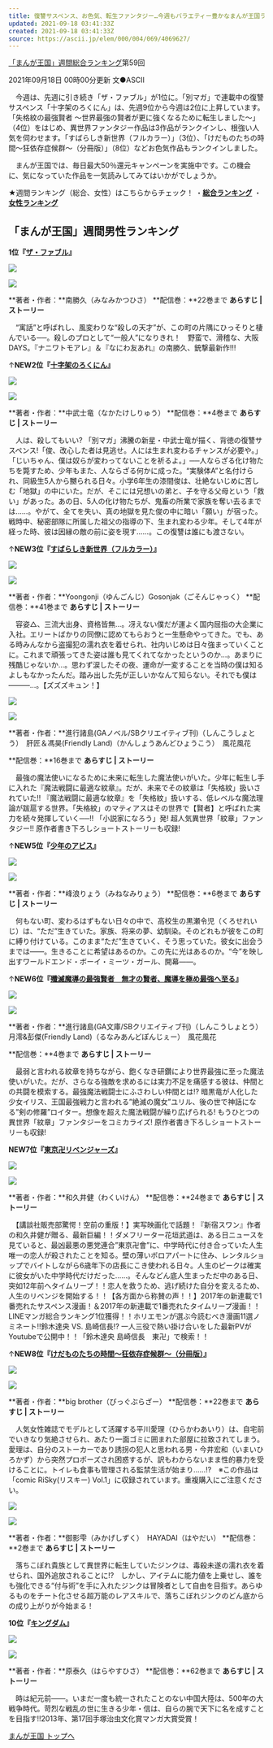 ```yaml
---
title: 復讐サスペンス、お色気、転生ファンタジー…今週もバラエティー豊かなまんが王国ランキング（男性）（9月10日〜9月16日）
updated: 2021-09-18 03:41:33Z
created: 2021-09-18 03:41:33Z
source: https://ascii.jp/elem/000/004/069/4069627/
---
```


[「まんが王国」週間総合ランキング](https://ascii.jp/serialarticles/3000696/)第59回

2021年09月18日 00時00分更新
文●ASCII

　今週は、先週に引き続き「ザ・ファブル」が1位に。「別マガ」で連載中の復讐サスペンス「十字架のろくにん」は、先週9位から今週は2位に上昇しています。「失格紋の最強賢者 ～世界最強の賢者が更に強くなるために転生しました～」（4位）をはじめ、異世界ファンタジー作品は3作品がランクインし、根強い人気を伺わせます。「すばらしき新世界（フルカラー）」（3位）、「けだものたちの時間～狂依存症候群～（分冊版）」（8位）などお色気作品もランクインしました。

　まんが王国では、毎日最大50％還元キャンペーンを実施中です。この機会に、気になっていた作品を一気読みしてみてはいかがでしょうか。

★週間ランキング（総合、女性）はこちらからチェック！
・**[総合ランキング](https://comic.k-manga.jp/rank/total/weekly/m)**
・**[女性ランキング](https://comic.k-manga.jp/rank/total/weekly/f)**

## 「まんが王国」週間男性ランキング

**1位『[ザ・ファブル](https://comic.k-manga.jp/title/102347/pv)』**

[![](https://ascii.jp/img/2021/07/16/3230432/l/897a2b948673d944.jpg)](https://comic.k-manga.jp/title/102347/pv)

[![](https://ascii.jp/img/2021/07/09/3227151/l/73f3fc6c8797e2f9.jpg)](https://comic.k-manga.jp/viewer-launcher/3/1/102347/pv/1/0/1/154437/20210907172714)

**著者・作者：**南勝久（みなみかつひさ）
**配信巻：**22巻まで
**あらすじ | ストーリー**

　“寓話”と呼ばれし、風変わりな“殺しの天才”が、この町の片隅にひっそりと棲んでいる──。殺しのプロとして“一般人”になりきれ！　野蛮で、滑稽な、大阪DAYS。『ナニワトモアレ』＆『なにわ友あれ』の南勝久、銃撃最新作!!!

↑**NEW2位『[十字架のろくにん](https://comic.k-manga.jp/title/129460/pv)』**

[![](https://ascii.jp/img/2021/09/10/3253915/l/879c485a431ad2d6.jpg)](https://comic.k-manga.jp/title/129460/pv)

[![](https://ascii.jp/img/2021/07/09/3227151/l/73f3fc6c8797e2f9.jpg)](https://comic.k-manga.jp/viewer-launcher/3/1/129460/pv/1/0/1/157779/20210907172714)

**著者・作者：**中武士竜（なかたけしりゅう）
**配信巻：**4巻まで
**あらすじ | ストーリー**

　人は、殺してもいい? 「別マガ」沸騰の新星・中武士竜が描く、背徳の復讐サスペンス!「俊、改心した者は見逃せ。人には生まれ変わるチャンスが必要や。」「じいちゃん、僕は奴らが変わってないことを祈るよ。」──人ならざる化け物たちを斃すため、少年もまた、人ならざる何かに成った。“実験体A”と名付けられ、同級生5人から嬲られる日々。小学6年生の漆間俊は、壮絶ないじめに苦しむ「地獄」の中にいた。だが、そこには兄想いの弟と、子を守る父母という「救い」があった。あの日、5人の化け物たちが、鬼畜の所業で家族を奪い去るまでは……。やがて、全てを失い、真の地獄を見た俊の中に暗い「願い」が宿った。戦時中、秘密部隊に所属した祖父の指導の下、生まれ変わる少年。そして4年が経った時、彼は因縁の敵の前に姿を現す……。この復讐は誰にも渡さない。

↑**NEW3位『[すばらしき新世界（フルカラー）](https://comic.k-manga.jp/title/133371/pv)』**

[![](https://ascii.jp/img/2021/09/17/3257168/l/7177055a19b1f357.jpg)](https://comic.k-manga.jp/title/133371/pv)

[![](https://ascii.jp/img/2021/07/09/3227151/l/73f3fc6c8797e2f9.jpg)](https://comic.k-manga.jp/viewer-launcher/3/1/133371/pv/1/0/1/157475/20210903143118)

**著者・作者：**Yoongonji（ゆんごんじ）Gosonjak（ごそんじゃっく）
**配信巻：**41巻まで
**あらすじ | ストーリー**

　容姿△、三流大出身、資格皆無…。冴えない僕だが運よく国内屈指の大企業に入社。エリートばかりの同僚に認めてもらおうと一生懸命やってきた。でも、ある時みんなから盗撮犯の濡れ衣を着せられ、社内いじめは日々強まっていくことに。これまで頑張ってきた姿は誰も見てくれてなかったというのか…。あまりに残酷じゃないか…。思わず涙したその夜、運命が一変することを当時の僕は知るよしもなかったんだ。踏み出した先が正しいかなんて知らない。それでも僕は―――…。【ズズズキュン！】

[![](https://ascii.jp/img/2021/09/17/3257169/l/61804b96e3c43726.jpg)](https://comic.k-manga.jp/title/119718/pv)

[![](https://ascii.jp/img/2021/07/09/3227151/l/73f3fc6c8797e2f9.jpg)](https://comic.k-manga.jp/viewer-launcher/3/1/119718/pv/1/0/1/157663/20210907125412)

**著者・作者：**進行諸島(GAノベル/SBクリエイティブ刊)（しんこうしょとう）　肝匠＆馮昊(Friendly Land)（かんしょうあんどひょうこう）　風花風花

**配信巻：**16巻まで
**あらすじ | ストーリー**

　最強の魔法使いになるために未来に転生した魔法使いがいた。少年に転生し手に入れた『魔法戦闘に最適な紋章』。だが、未来でその紋章は「失格紋」扱いされていた!! 『魔法戦闘に最適な紋章』を「失格紋」扱いする、低レベルな魔法理論が跋扈する世界。「失格紋」のマティアスはその世界で【賢者】と呼ばれた実力を続々発揮していく──!! 「小説家になろう」発! 超人気異世界「紋章」ファンタジー!! 原作者書き下ろしショートストーリーも収録!

↑**NEW5位『[少年のアビス](https://comic.k-manga.jp/title/128536/pv)』**

[![](https://ascii.jp/img/2021/09/17/3257170/l/751047d8a6d46de3.jpg)](https://comic.k-manga.jp/title/128536/pv)

[![](https://ascii.jp/img/2021/07/09/3227151/l/73f3fc6c8797e2f9.jpg)](https://comic.k-manga.jp/viewer-launcher/3/1/128536/pv/1/0/1/158314/20210916192048)

**著者・作者：**峰浪りょう（みねなみりょう）
**配信巻：**6巻まで
**あらすじ | ストーリー**

　何もない町、変わるはずもない日々の中で、高校生の黒瀬令児（くろせれいじ）は、“ただ”生きていた。家族、将来の夢、幼馴染。そのどれもが彼をこの町に縛り付けている。このまま“ただ”生きていく、そう思っていた。彼女に出会うまでは――。生きることに希望はあるのか。この先に光はあるのか。“今”を映し出すワールドエンド・ボーイ・ミーツ・ガール、開幕――。

↑**NEW6位『[殲滅魔導の最強賢者　無才の賢者、魔導を極め最強へ至る](https://comic.k-manga.jp/title/141803/pv)』**

[![](https://ascii.jp/img/2021/09/17/3257171/l/bd22c4bce74a7b46.jpg)](https://comic.k-manga.jp/title/141803/pv)

[![](https://ascii.jp/img/2021/07/09/3227151/l/73f3fc6c8797e2f9.jpg)](https://comic.k-manga.jp/viewer-launcher/3/1/141803/pv/1/0/1/157760/20210907142352)

**著者・作者：**進行諸島(GA文庫/SBクリエイティブ刊)（しんこうしょとう）　月澪&彭傑(Friendly Land)（るなみあんどぽんじぇー）　風花風花

**配信巻：**4巻まで
**あらすじ | ストーリー**

　最弱と言われる紋章を持ちながら、飽くなき研鑽により世界最強に至った魔法使いがいた。だが、さらなる強敵を求めるには実力不足を痛感する彼は、仲間との共闘を模索する。最強魔法戦闘士にふさわしい仲間とは!? 暗黒竜が人化した少女イリス、王国最強戦力と言われる”絶滅の魔女”ユリル、後の世で神話になる”剣の修羅”ロイター。想像を超えた魔法戦闘が繰り広げられる! もうひとつの異世界「紋章」ファンタジーをコミカライズ! 原作者書き下ろしショートストーリーも収録!

**NEW7位『[東京卍リベンジャーズ](https://comic.k-manga.jp/title/106840/pv)』**

[![](https://ascii.jp/img/2021/09/17/3257186/l/ea8204f8c174f267.jpg)](https://comic.k-manga.jp/title/106840/pv)

[![](https://ascii.jp/img/2021/07/09/3227151/l/73f3fc6c8797e2f9.jpg)](https://comic.k-manga.jp/viewer-launcher/3/1/106840/pv/1/0/1/160406/20210916181636)

**著者・作者：**和久井健（わくいけん）
**配信巻：**24巻まで
**あらすじ | ストーリー**

　【講談社販売部驚愕！空前の重版！】実写映画化で話題！『新宿スワン』作者の和久井健が贈る、最新巨編！！ダメフリーター花垣武道は、ある日ニュースを見ていると、最凶最悪の悪党連合”東京卍會”に、中学時代に付き合っていた人生唯一の恋人が殺されたことを知る。壁の薄いボロアパートに住み、レンタルショップでバイトしながら6歳年下の店長にこき使われる日々。人生のピークは確実に彼女がいた中学時代だけだった……。そんなどん底人生まっただ中のある日、突如12年前へタイムリープ！！恋人を救うため、逃げ続けた自分を変えるため、人生のリベンジを開始する！！【各方面から称賛の声！！】2017年の新連載で1番売れたサスペンス漫画！＆2017年の新連載で1番売れたタイムリープ漫画！！LINEマンガ総合ランキング1位獲得！！ホリエモンが選ぶ今読むべき漫画11選ノミネート!!鈴木達央 VS. 島崎信長!? 一人三役で熱い掛け合いをした最新PVがYoutubeで公開中！！「鈴木達央 島崎信長　東卍」で検索！！

↑**NEW8位『[けだものたちの時間～狂依存症候群～（分冊版）](https://comic.k-manga.jp/title/43149/pv)』**

[![](https://ascii.jp/img/2021/09/17/3257172/l/54c16bd88680493a.jpg)](https://comic.k-manga.jp/title/43149/pv)

[![](https://ascii.jp/img/2021/07/09/3227151/l/73f3fc6c8797e2f9.jpg)](https://comic.k-manga.jp/viewer-launcher/3/1/43149/pv/1/0/1/154019/20210916092011)

**著者・作者：**big brother（びっぐぶらざー）
**配信巻：**22巻まで
**あらすじ | ストーリー**

　人気女性雑誌でモデルとして活躍する平川愛理（ひらかわあいり）は、自宅前でいきなり気絶させられ、あたり一面ゴミに囲まれた部屋に拉致されてしまう。愛理は、自分のストーカーであり誘拐の犯人と思われる男・今井宏和（いまいひろかず）から突然プロポーズされ困惑するが、訳もわからないまま性的暴力を受けることに。トイレも食事も管理される監禁生活が始まり……!?　※この作品は「comic RiSky(リスキー) Vol.1」に収録されています。重複購入にご注意ください。

[![](https://ascii.jp/img/2021/09/17/3257173/l/9e2ac1c7d34781f6.jpg)](https://comic.k-manga.jp/title/145011/pv)

[![](https://ascii.jp/img/2021/07/09/3227151/l/73f3fc6c8797e2f9.jpg)](https://comic.k-manga.jp/viewer-launcher/3/1/145011/pv/1/0/1/157761/20210907142352)

**著者・作者：**御影雫（みかげしずく）　HAYADAI（はやだい）
**配信巻：**2巻まで
**あらすじ | ストーリー**

　落ちこぼれ貴族として異世界に転生していたジンクは、毒殺未遂の濡れ衣を着せられ、国外追放されることに!?　しかし、アイテムに能力値を上乗せし、誰をも強化できる“付与術”を手に入れたジンクは冒険者として自由を目指す。あらゆるものをチート化させる超万能のレアスキルで、落ちこぼれジンクのどん底からの成り上がりが今始まる！

**10位『[キングダム](https://comic.k-manga.jp/title/104894/pv)』**

[![](https://ascii.jp/img/2021/07/16/3230435/l/bc266ae510b751cc.jpg)](https://comic.k-manga.jp/title/104894/pv)

[![](https://ascii.jp/img/2021/07/09/3227150/l/95ddec192ecaaf95.jpg)](https://comic.k-manga.jp/viewer-launcher/3/1/104894/pv/1/0/0/0/0)

**著者・作者：**原泰久（はらやすひさ）
**配信巻：**62巻まで
**あらすじ | ストーリー**

　時は紀元前――。いまだ一度も統一されたことのない中国大陸は、500年の大戦争時代。苛烈な戦乱の世に生きる少年・信は、自らの腕で天下に名を成すことを目指す!!2013年、第17回手塚治虫文化賞マンガ大賞受賞！

[まんが王国 トップへ](https://ascii.jp/mangakingdom/)